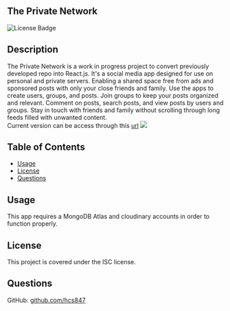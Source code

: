 ## The Private Network 
![License Badge](https://img.shields.io/badge/license-ISC-green)

## Description
The Private Network is a work in progress project to convert previously developed repo into React.js. It's a social media app designed for use on personal and private servers.  Enabling a shared space free from ads and sponsored posts with only your close friends and family.  Use the apps to create users, groups, and posts.  Join groups to keep your posts organized and relevant. Comment on posts, search posts, and view posts by users and groups.  Stay in touch with friends and family without scrolling through long feeds filled with unwanted content.   
Current version can be access through this [url](https://private-network-react.herokuapp.com/) 
![](client/src/images/demo.png)

## Table of Contents
* [Usage](#Usage)
* [License](#License)
* [Questions](#Questions)

## Usage
This app requires a MongoDB Atlas and cloudinary accounts in order to function properly.  

## License
This project is covered under the ISC license.

## Questions
GitHub: [github.com/hcs847](http://github.com/hcs847)  

